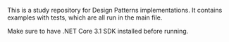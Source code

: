 This is a study repository for Design Patterns implementations.
It contains examples with tests, which are all run in the main file.

Make sure to have .NET Core 3.1 SDK installed before running.